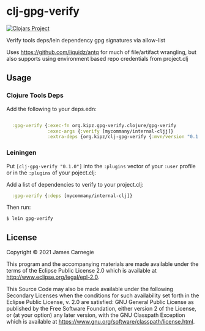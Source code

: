 # clj-gpg-verify

[![Clojars Project](https://img.shields.io/clojars/v/org.kipz/clj-gpg-verify.svg)](https://clojars.org/org.kipz/clj-gpg-verify)

Verify tools deps/lein dependency gpg signatures via allow-list

Uses https://github.com/liquidz/antq for much of file/artifact wrangling, but also
supports using environment based repo credentials from project.clj

## Usage

### Clojure Tools Deps

Add the following to your deps.edn:

```clojure

  :gpg-verify {:exec-fn org.kipz.gpg-verify.clojure/gpg-verify
               :exec-args {:verify [mycommany/internal-cljj]}
               :extra-deps {org.kipz/clj-gpg-verify {:mvn/version "0.1.0"}}}
```

### Leiningen

Put `[clj-gpg-verify "0.1.0"]` into the `:plugins` vector of your `:user`
profile or in the `:plugins` of your poject.clj:

Add a list of dependencies to verify to your project.clj:

```clojure
  :gpg-verify {:deps [mycommany/internal-clj]}
```

Then run:

```shell
$ lein gpg-verify
```

## License

Copyright © 2021 James Carnegie

This program and the accompanying materials are made available under the
terms of the Eclipse Public License 2.0 which is available at
http://www.eclipse.org/legal/epl-2.0.

This Source Code may also be made available under the following Secondary
Licenses when the conditions for such availability set forth in the Eclipse
Public License, v. 2.0 are satisfied: GNU General Public License as published by
the Free Software Foundation, either version 2 of the License, or (at your
option) any later version, with the GNU Classpath Exception which is available
at https://www.gnu.org/software/classpath/license.html.
